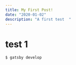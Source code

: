 ```yaml
---
title: My First Post!
date: "2020-01-02"
description: "A first test  "
---
```


# test 1

```sh
$ gatsby develop
```
